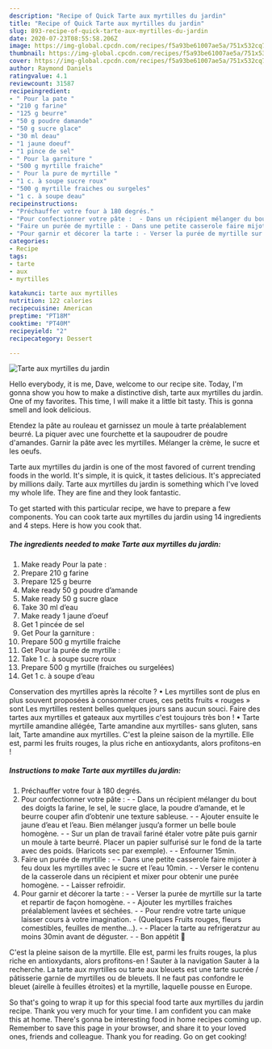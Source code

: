 ```yaml
---
description: "Recipe of Quick Tarte aux myrtilles du jardin"
title: "Recipe of Quick Tarte aux myrtilles du jardin"
slug: 893-recipe-of-quick-tarte-aux-myrtilles-du-jardin
date: 2020-07-23T08:55:58.206Z
image: https://img-global.cpcdn.com/recipes/f5a93be61007ae5a/751x532cq70/tarte-aux-myrtilles-du-jardin-photo-principale-de-la-recette.jpg
thumbnail: https://img-global.cpcdn.com/recipes/f5a93be61007ae5a/751x532cq70/tarte-aux-myrtilles-du-jardin-photo-principale-de-la-recette.jpg
cover: https://img-global.cpcdn.com/recipes/f5a93be61007ae5a/751x532cq70/tarte-aux-myrtilles-du-jardin-photo-principale-de-la-recette.jpg
author: Raymond Daniels
ratingvalue: 4.1
reviewcount: 31587
recipeingredient:
- " Pour la pate "
- "210 g farine"
- "125 g beurre"
- "50 g poudre damande"
- "50 g sucre glace"
- "30 ml deau"
- "1 jaune doeuf"
- "1 pince de sel"
- " Pour la garniture "
- "500 g myrtille fraiche"
- " Pour la pure de myrtille "
- "1 c. à soupe sucre roux"
- "500 g myrtille fraiches ou surgeles"
- "1 c. à soupe deau"
recipeinstructions:
- "Préchauffer votre four à 180 degrés."
- "Pour confectionner votre pâte :  - Dans un récipient mélanger du bout des doigts la farine, le sel, le sucre glace, la poudre d’amande, et le beurre couper afin d’obtenir une texture sableuse.  - Ajouter ensuite le jaune d’eau et l’eau. Bien mélanger jusqu’a former un belle boule homogène.  - Sur un plan de travail fariné étaler votre pâte puis garnir un moule à tarte beurré. Placer un papier sulfurisé sur le fond de la tarte avec des poids. (Haricots sec par exemple).  - Enfourner 15min."
- "Faire un purée de myrtille : - Dans une petite casserole faire mijoter à feu doux les myrtilles avec le sucre et l’eau 10min.  - Verser le contenu de la casserole dans un récipient et mixer pour obtenir une purée homogène.  - Laisser refroidir."
- "Pour garnir et décorer la tarte : - Verser la purée de myrtille sur la tarte et repartir de façon homogène.  - Ajouter les myrtilles fraiches préalablement lavées et séchées.  - Pour rendre votre tarte unique laisser cours à votre imagination.  (Quelques Fruits rouges, fleurs comestibles, feuilles de menthe...).  - Placer la tarte au refrigeratzur au moins 30min avant de déguster.  Bon appétit 💋"
categories:
- Recipe
tags:
- tarte
- aux
- myrtilles

katakunci: tarte aux myrtilles 
nutrition: 122 calories
recipecuisine: American
preptime: "PT18M"
cooktime: "PT40M"
recipeyield: "2"
recipecategory: Dessert

---
```



![Tarte aux myrtilles du jardin](https://img-global.cpcdn.com/recipes/f5a93be61007ae5a/751x532cq70/tarte-aux-myrtilles-du-jardin-photo-principale-de-la-recette.jpg)

Hello everybody, it is me, Dave, welcome to our recipe site. Today, I'm gonna show you how to make a distinctive dish, tarte aux myrtilles du jardin. One of my favorites. This time, I will make it a little bit tasty. This is gonna smell and look delicious.

Etendez la pâte au rouleau et garnissez un moule à tarte préalablement beurré. La piquer avec une fourchette et la saupoudrer de poudre d&#39;amandes. Garnir la pâte avec les myrtilles. Mélanger la crème, le sucre et les oeufs.

Tarte aux myrtilles du jardin is one of the most favored of current trending foods in the world. It's simple, it is quick, it tastes delicious. It's appreciated by millions daily. Tarte aux myrtilles du jardin is something which I've loved my whole life. They are fine and they look fantastic.


To get started with this particular recipe, we have to prepare a few components. You can cook tarte aux myrtilles du jardin using 14 ingredients and 4 steps. Here is how you cook that.

<!--inarticleads1-->

##### The ingredients needed to make Tarte aux myrtilles du jardin:

1. Make ready  Pour la pate :
1. Prepare 210 g farine
1. Prepare 125 g beurre
1. Make ready 50 g poudre d’amande
1. Make ready 50 g sucre glace
1. Take 30 ml d’eau
1. Make ready 1 jaune d’oeuf
1. Get 1 pincée de sel
1. Get  Pour la garniture :
1. Prepare 500 g myrtille fraiche
1. Get  Pour la purée de myrtille :
1. Take 1 c. à soupe sucre roux
1. Prepare 500 g myrtille (fraiches ou surgelées)
1. Get 1 c. à soupe d’eau


Conservation des myrtilles après la récolte ? • Les myrtilles sont de plus en plus souvent proposées à consommer crues, ces petits fruits « rouges » sont Les myrtilles restent belles quelques jours sans aucun souci. Faire des tartes aux myrtilles et gateaux aux myrtilles c&#39;est toujours très bon ! • Tarte myrtille amandine allégée, Tarte amandine aux myrtilles- sans gluten, sans lait, Tarte amandine aux myrtilles. C&#39;est la pleine saison de la myrtille. Elle est, parmi les fruits rouges, la plus riche en antioxydants, alors profitons-en ! 

<!--inarticleads2-->

##### Instructions to make Tarte aux myrtilles du jardin:

1. Préchauffer votre four à 180 degrés.
1. Pour confectionner votre pâte :  - - Dans un récipient mélanger du bout des doigts la farine, le sel, le sucre glace, la poudre d’amande, et le beurre couper afin d’obtenir une texture sableuse.  - - Ajouter ensuite le jaune d’eau et l’eau. Bien mélanger jusqu’a former un belle boule homogène.  - - Sur un plan de travail fariné étaler votre pâte puis garnir un moule à tarte beurré. Placer un papier sulfurisé sur le fond de la tarte avec des poids. (Haricots sec par exemple).  - - Enfourner 15min.
1. Faire un purée de myrtille : - - Dans une petite casserole faire mijoter à feu doux les myrtilles avec le sucre et l’eau 10min.  - - Verser le contenu de la casserole dans un récipient et mixer pour obtenir une purée homogène.  - - Laisser refroidir.
1. Pour garnir et décorer la tarte : - - Verser la purée de myrtille sur la tarte et repartir de façon homogène.  - - Ajouter les myrtilles fraiches préalablement lavées et séchées.  - - Pour rendre votre tarte unique laisser cours à votre imagination.  - (Quelques Fruits rouges, fleurs comestibles, feuilles de menthe...).  - - Placer la tarte au refrigeratzur au moins 30min avant de déguster. -  - Bon appétit 💋


C&#39;est la pleine saison de la myrtille. Elle est, parmi les fruits rouges, la plus riche en antioxydants, alors profitons-en ! Sauter à la navigation Sauter à la recherche. La tarte aux myrtilles ou tarte aux bleuets est une tarte sucrée / pâtisserie garnie de myrtilles ou de bleuets. Il ne faut pas confondre le bleuet (airelle à feuilles étroites) et la myrtille, laquelle pousse en Europe. 

So that's going to wrap it up for this special food tarte aux myrtilles du jardin recipe. Thank you very much for your time. I am confident you can make this at home. There's gonna be interesting food in home recipes coming up. Remember to save this page in your browser, and share it to your loved ones, friends and colleague. Thank you for reading. Go on get cooking!
